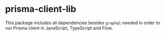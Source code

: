 # prisma-client-lib

This package includes all dependencies besides `graphql` needed in order to run Prisma client in JavaScript, TypeScript and Flow.



